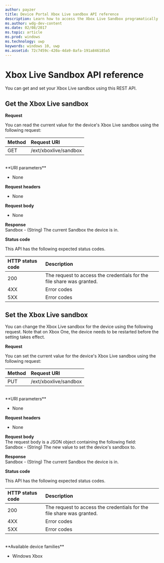 ---author: payzer
title: Device Portal Xbox Live sandbox API reference
description: Learn how to access the Xbox Live Sandbox programatically.
ms.author: wdg-dev-content
ms.date: 02/08/2017
ms.topic: article
ms.prod: windows
ms.technology: uwp
keywords: windows 10, uwp
ms.assetid: 72c7459c-420a-4da9-8afa-191a846185a5
---# Xbox Live Sandbox API reference   You can get and set your Xbox Live sandbox using this REST API.## Get the Xbox Live sandbox**Request**You can read the current value for the device's Xbox Live sandbox using the following request:Method      | Request URI:------     | :-----GET | /ext/xboxlive/sandbox<br />**URI parameters**- None**Request headers**- None**Request body**- None**Response**   Sandbox - (String) The current Sandbox the device is in.   **Status code**This API has the following expected status codes.HTTP status code      | Description:------     | :-----200 | The request to access the credentials for the file share was granted.4XX | Error codes5XX | Error codes## Set the Xbox Live sandboxYou can change the Xbox Live sandbox for the device using the following request. Note that on Xbox One, the device needs to be restarted before the setting takes effect.**Request**You can set the current value for the device's Xbox Live sandbox using the following request:Method      | Request URI:------     | :-----PUT | /ext/xboxlive/sandbox<br />**URI parameters**- None**Request headers**- None**Request body**   The request body is a JSON object containing the following field:   Sandbox - (String) The new value to set the device's sandbox to.**Response**   Sandbox - (String) The current Sandbox the device is in.   **Status code**This API has the following expected status codes.HTTP status code      | Description:------     | :-----200 | The request to access the credentials for the file share was granted.4XX | Error codes5XX | Error codes<br />**Available device families*** Windows Xbox